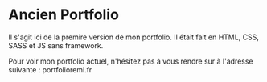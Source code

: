 # Ancien Portfolio

Il s'agit ici de la premire version de mon portfolio. Il était fait en HTML, CSS, SASS et JS sans framework. 

Pour voir mon portfolio actuel, n'hésitez pas à vous rendre sur à l'adresse suivante : portfolioremi.fr
